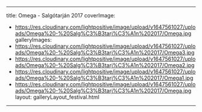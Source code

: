 
---
title: Omega - Salgótarján 2017
coverImage:
  - https://res.cloudinary.com/lightpositive/image/upload/v1647561027/uploads/Omega%20-%20Salg%C3%B3tarj%C3%A1n%202017/Omega.jpg
galleryImages:
   - https://res.cloudinary.com/lightpositive/image/upload/v1647561027/uploads/Omega%20-%20Salg%C3%B3tarj%C3%A1n%202017/Omega3.jpg
   - https://res.cloudinary.com/lightpositive/image/upload/v1647561027/uploads/Omega%20-%20Salg%C3%B3tarj%C3%A1n%202017/Omega2.jpg
   - https://res.cloudinary.com/lightpositive/image/upload/v1647561027/uploads/Omega%20-%20Salg%C3%B3tarj%C3%A1n%202017/Omega1.jpg
   - https://res.cloudinary.com/lightpositive/image/upload/v1647561027/uploads/Omega%20-%20Salg%C3%B3tarj%C3%A1n%202017/Omega.jpg
layout: galleryLayout_festival.html
---
